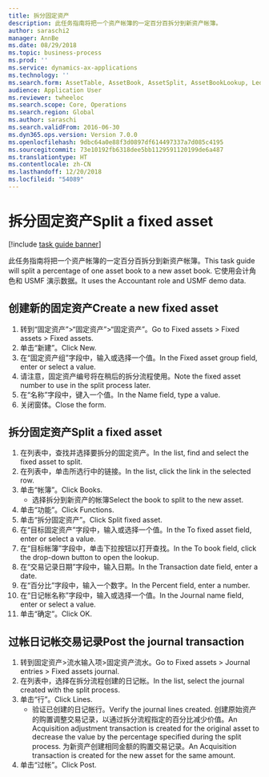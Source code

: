 ```yaml
---
title: 拆分固定资产
description: 此任务指南将把一个资产帐簿的一定百分百拆分到新资产帐簿。
author: saraschi2
manager: AnnBe
ms.date: 08/29/2018
ms.topic: business-process
ms.prod: ''
ms.service: dynamics-ax-applications
ms.technology: ''
ms.search.form: AssetTable, AssetBook, AssetSplit, AssetBookLookup, LedgerJournalTable, LedgerJournalTransAsset
audience: Application User
ms.reviewer: twheeloc
ms.search.scope: Core, Operations
ms.search.region: Global
ms.author: saraschi
ms.search.validFrom: 2016-06-30
ms.dyn365.ops.version: Version 7.0.0
ms.openlocfilehash: 9dbc64a0e88f3d0897df614497337a7d085c4195
ms.sourcegitcommit: 73e10192fb6318dee5bb1129591120199de6a487
ms.translationtype: HT
ms.contentlocale: zh-CN
ms.lasthandoff: 12/20/2018
ms.locfileid: "54089"
---
```

# <a name="split-a-fixed-asset"></a><span data-ttu-id="aa7b1-103">拆分固定资产</span><span class="sxs-lookup"><span data-stu-id="aa7b1-103">Split a fixed asset</span></span>

[!include [task guide banner](../../includes/task-guide-banner.md)]

<span data-ttu-id="aa7b1-104">此任务指南将把一个资产帐簿的一定百分百拆分到新资产帐簿。</span><span class="sxs-lookup"><span data-stu-id="aa7b1-104">This task guide will split a percentage of one asset book to a new asset book.</span></span>  <span data-ttu-id="aa7b1-105">它使用会计角色和 USMF 演示数据。</span><span class="sxs-lookup"><span data-stu-id="aa7b1-105">It uses the Accountant role and USMF demo data.</span></span>


## <a name="create-a-new-fixed-asset"></a><span data-ttu-id="aa7b1-106">创建新的固定资产</span><span class="sxs-lookup"><span data-stu-id="aa7b1-106">Create a new fixed asset</span></span>
1. <span data-ttu-id="aa7b1-107">转到“固定资产”>“固定资产”>“固定资产”。</span><span class="sxs-lookup"><span data-stu-id="aa7b1-107">Go to Fixed assets > Fixed assets > Fixed assets.</span></span>
2. <span data-ttu-id="aa7b1-108">单击“新建”。</span><span class="sxs-lookup"><span data-stu-id="aa7b1-108">Click New.</span></span>
3. <span data-ttu-id="aa7b1-109">在“固定资产组”字段中，输入或选择一个值。</span><span class="sxs-lookup"><span data-stu-id="aa7b1-109">In the Fixed asset group field, enter or select a value.</span></span>
4. <span data-ttu-id="aa7b1-110">请注意，固定资产编号将在稍后的拆分流程使用。</span><span class="sxs-lookup"><span data-stu-id="aa7b1-110">Note the fixed asset number to use in the split process later.</span></span>
5. <span data-ttu-id="aa7b1-111">在“名称”字段中，键入一个值。</span><span class="sxs-lookup"><span data-stu-id="aa7b1-111">In the Name field, type a value.</span></span>
6. <span data-ttu-id="aa7b1-112">关闭窗体。</span><span class="sxs-lookup"><span data-stu-id="aa7b1-112">Close the form.</span></span>

## <a name="split-a-fixed-asset"></a><span data-ttu-id="aa7b1-113">拆分固定资产</span><span class="sxs-lookup"><span data-stu-id="aa7b1-113">Split a fixed asset</span></span>
1. <span data-ttu-id="aa7b1-114">在列表中，查找并选择要拆分的固定资产。</span><span class="sxs-lookup"><span data-stu-id="aa7b1-114">In the list, find and select the fixed asset to split.</span></span>
2. <span data-ttu-id="aa7b1-115">在列表中，单击所选行中的链接。</span><span class="sxs-lookup"><span data-stu-id="aa7b1-115">In the list, click the link in the selected row.</span></span>
3. <span data-ttu-id="aa7b1-116">单击“帐簿”。</span><span class="sxs-lookup"><span data-stu-id="aa7b1-116">Click Books.</span></span>
    * <span data-ttu-id="aa7b1-117">选择拆分到新资产的帐簿</span><span class="sxs-lookup"><span data-stu-id="aa7b1-117">Select the book to split to the new asset.</span></span>  
4. <span data-ttu-id="aa7b1-118">单击“功能”。</span><span class="sxs-lookup"><span data-stu-id="aa7b1-118">Click Functions.</span></span>
5. <span data-ttu-id="aa7b1-119">单击“拆分固定资产”。</span><span class="sxs-lookup"><span data-stu-id="aa7b1-119">Click Split fixed asset.</span></span>
6. <span data-ttu-id="aa7b1-120">在“目标固定资产”字段中，输入或选择一个值。</span><span class="sxs-lookup"><span data-stu-id="aa7b1-120">In the To fixed asset field, enter or select a value.</span></span>
7. <span data-ttu-id="aa7b1-121">在“目标帐簿”字段中，单击下拉按钮以打开查找。</span><span class="sxs-lookup"><span data-stu-id="aa7b1-121">In the To book field, click the drop-down button to open the lookup.</span></span>
8. <span data-ttu-id="aa7b1-122">在“交易记录日期”字段中，输入日期。</span><span class="sxs-lookup"><span data-stu-id="aa7b1-122">In the Transaction date field, enter a date.</span></span>
9. <span data-ttu-id="aa7b1-123">在“百分比”字段中，输入一个数字。</span><span class="sxs-lookup"><span data-stu-id="aa7b1-123">In the Percent field, enter a number.</span></span>
10. <span data-ttu-id="aa7b1-124">在“日记帐名称”字段中，输入或选择一个值。</span><span class="sxs-lookup"><span data-stu-id="aa7b1-124">In the Journal name field, enter or select a value.</span></span>
11. <span data-ttu-id="aa7b1-125">单击“确定”。</span><span class="sxs-lookup"><span data-stu-id="aa7b1-125">Click OK.</span></span>

## <a name="post-the-journal-transaction"></a><span data-ttu-id="aa7b1-126">过帐日记帐交易记录</span><span class="sxs-lookup"><span data-stu-id="aa7b1-126">Post the journal transaction</span></span>
1. <span data-ttu-id="aa7b1-127">转到固定资产>流水输入项>固定资产流水。</span><span class="sxs-lookup"><span data-stu-id="aa7b1-127">Go to Fixed assets > Journal entries > Fixed assets journal.</span></span>
2. <span data-ttu-id="aa7b1-128">在列表中，选择在拆分流程创建的日记帐。</span><span class="sxs-lookup"><span data-stu-id="aa7b1-128">In the list, select the journal created with the split process.</span></span>
3. <span data-ttu-id="aa7b1-129">单击“行”。</span><span class="sxs-lookup"><span data-stu-id="aa7b1-129">Click Lines.</span></span>
    * <span data-ttu-id="aa7b1-130">验证已创建的日记帐行。</span><span class="sxs-lookup"><span data-stu-id="aa7b1-130">Verify the journal lines created.</span></span>  <span data-ttu-id="aa7b1-131">创建原始资产的购置调整交易记录，以通过拆分流程指定的百分比减少价值。</span><span class="sxs-lookup"><span data-stu-id="aa7b1-131">An Acquisition adjustment transaction is created for the original asset to decrease the value by the percentage specified during the split process.</span></span>  <span data-ttu-id="aa7b1-132">为新资产创建相同金额的购置交易记录。</span><span class="sxs-lookup"><span data-stu-id="aa7b1-132">An Acquisition transaction is created for the new asset for the same amount.</span></span>  
4. <span data-ttu-id="aa7b1-133">单击“过帐”。</span><span class="sxs-lookup"><span data-stu-id="aa7b1-133">Click Post.</span></span>

